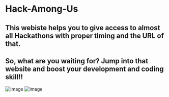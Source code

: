 # Hack-Among-Us
## This webiste helps you to give access to almost all Hackathons with proper timing and the URL of that.
## So, what are you waiting for? Jump into that website and boost your development and coding skill!!
![image](https://github.com/abhrajit2004/Hack-Among-Us/assets/116187246/d08d6510-66a6-4c98-be39-540edc6cb9e8)
![image](https://github.com/abhrajit2004/Hack-Among-Us/assets/116187246/f7c25d21-9d02-4bb2-9892-65cf46323c68)

